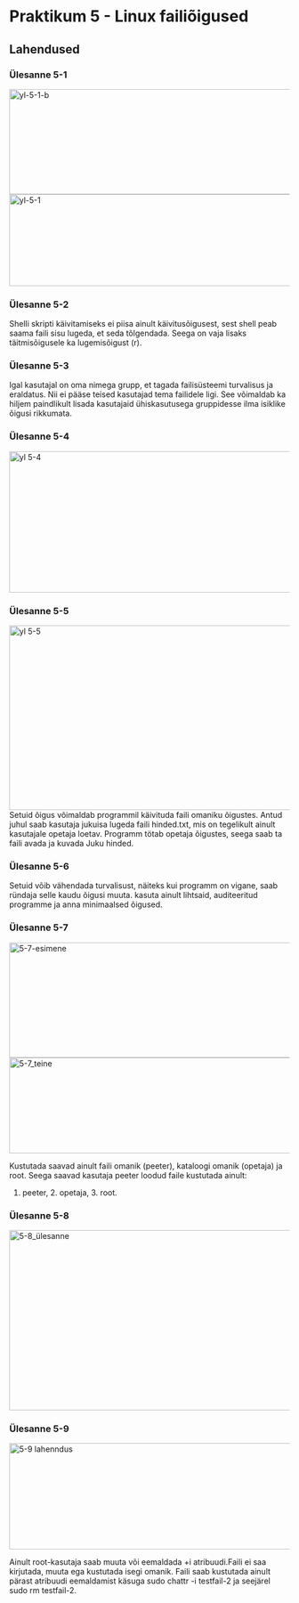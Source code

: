 # Praktikum 5 - Linux failiõigused #


## Lahendused ##
### Ülesanne 5-1 ###
<img width="804" height="189" alt="yl-5-1-b" src="https://github.com/user-attachments/assets/c098973a-cc75-44f8-857e-343b04f26562" />

<img width="591" height="165" alt="yl-5-1" src="https://github.com/user-attachments/assets/0d9d828b-590f-400f-96f1-e78c0bb507db" />

### Ülesanne 5-2 ###

Shelli skripti käivitamiseks ei piisa ainult käivitusõigusest, sest shell peab saama faili sisu lugeda, et seda tõlgendada.
Seega on vaja lisaks täitmisõigusele ka lugemisõigust (r).

### Ülesanne 5-3 ### 

Igal kasutajal on oma nimega grupp, et tagada failisüsteemi turvalisus ja eraldatus. Nii ei pääse teised kasutajad tema failidele ligi.
See võimaldab ka hiljem paindlikult lisada kasutajaid ühiskasutusega gruppidesse ilma isiklike õigusi rikkumata.

### Ülesanne 5-4 ### 

<img width="1012" height="254" alt="yl 5-4" src="https://github.com/user-attachments/assets/cdf43445-e89f-44d6-838a-557e08d4dcc0" />

### Ülesanne 5-5 ###

<img width="919" height="332" alt="yl 5-5" src="https://github.com/user-attachments/assets/5c9c3b9d-e695-4a2d-bb93-591e14bdfd4e" />
Setuid õigus võimaldab programmil käivituda faili omaniku õigustes. Antud juhul saab kasutaja jukuisa lugeda faili hinded.txt, mis on tegelikult ainult kasutajale opetaja loetav. Programm tötab opetaja õigustes, seega saab ta faili avada ja kuvada Juku hinded.

### Ülesanne 5-6 ###

Setuid võib vähendada turvalisust, näiteks kui programm on vigane, saab ründaja selle kaudu õigusi muuta. kasuta ainult lihtsaid, auditeeritud programme ja anna minimaalsed õigused.

### Ülesanne 5-7 ###

<img width="770" height="207" alt="5-7-esimene" src="https://github.com/user-attachments/assets/4b116df3-9ab6-4564-b867-914641ada0a3" />
<img width="938" height="172" alt="5-7_teine" src="https://github.com/user-attachments/assets/17ab82f2-8897-4014-bca5-17af27418492" />

Kustutada saavad ainult faili omanik (peeter), kataloogi omanik (opetaja) ja root. Seega saavad kasutaja peeter loodud faile kustutada ainult:
1. peeter, 2. opetaja, 3. root.

### Ülesanne 5-8 ###

<img width="824" height="324" alt="5-8_ülesanne" src="https://github.com/user-attachments/assets/f4a502f5-7665-4fb8-aa2b-4076bec6c1fa" />

### Ülesanne 5-9 ### 

<img width="689" height="191" alt="5-9 lahenndus" src="https://github.com/user-attachments/assets/8fc7cd7f-d3fc-431f-bb3d-5cae86caf3ce" />

Ainult root-kasutaja saab muuta või eemaldada +i atribuudi.Faili ei saa kirjutada, muuta ega kustutada isegi omanik.
Faili saab kustutada ainult pärast atribuudi eemaldamist käsuga sudo chattr -i testfail-2 ja seejärel sudo rm testfail-2.
